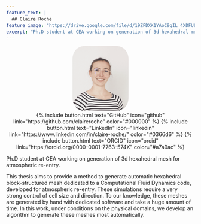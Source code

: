 ```yaml
---
feature_text: |
  ## Claire Roche
feature_image: "https://drive.google.com/file/d/19ZFDXK1YAoC9gIL_4XDFULvqZrN3lcgk/view?usp=drivesdk"
excerpt: "Ph.D student at CEA working on generation of 3d hexahedral mesh for atmospheric re-entry."
---
```


<center>
<!-- {% include figure.html image="/images/ID.png" position="right" width="150" border-radius="50%" %} -->
<img src="/images/ID.png" height="auto" position="right" width="150" style="border-radius:20%">  
</center>

<center>
{% include button.html text="GitHub" icon="github" link="https://github.com/claireroche" color="#000000" %} {% include button.html text="LinkedIn" icon="linkedin" link="https://www.linkedin.com/in/claire-roche/" color="#0366d6" %} {% include button.html text="ORCID" icon="orcid" link="https://orcid.org/0000-0001-7763-574X" color="#a7a9ac" %}
</center>


Ph.D student at CEA working on generation of 3d hexahedral mesh for atmospheric re-entry.

This thesis aims to provide a method to generate automatic hexahedral block-structured mesh dedicated to a Computational Fluid Dynamics code, developed for atmospheric re-entry.
These simulations require a very strong control of cell size and direction. To our knowledge, these meshes are generated by hand with dedicated software and take a huge amount of time.
In this work, under conditions on the physical domains, we develop an algorithm to generate these meshes most automatically.

